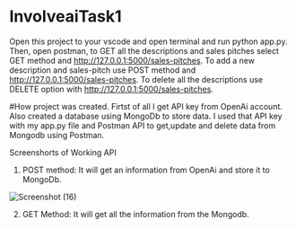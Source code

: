 # InvolveaiTask1
Open this project to your vscode and open terminal and run python app.py. Then, open postman, to GET all the descriptions and sales pitches select GET method and http://127.0.0.1:5000/sales-pitches. To add a new description and sales-pitch use POST method and http://127.0.0.1:5000/sales-pitches. To delete all the descriptions use DELETE option with http://127.0.0.1:5000/sales-pitches.

#How project was created.
Firtst of all I get API key from OpenAi account. Also created a database using MongoDb to store data. I used that API key with my app.py file and Postman API to get,update and delete data from Mongodb using Postman.

Screenshorts of Working API
1. POST method: It will get an information from OpenAi and store it to MongoDb.

![Screenshot (16)](https://github.com/shreya-0603/InvolveaiTask1/assets/97119040/26b4bb40-65e7-4f3b-9012-e4b24eacac4b)

2. GET Method: It will get all the information from the Mongodb.
